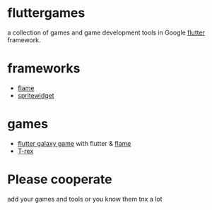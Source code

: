 # fluttergames
a collection of games and game development tools in Google [flutter](https://flutter.dev) framework.

# frameworks
- [flame](https://github.com/luanpotter/flame)
- [spritewidget](https://github.com/spritewidget/spritewidget) 


# games
 - [flutter galaxy game](https://github.com/GeekyAnts/flutter-galaxy-game) with flutter & [flame](https://github.com/luanpotter/flame)
 - [T-rex](https://github.com/renancaraujo/trex-flame)



# Please cooperate
add your games and tools or you know them
tnx a lot
